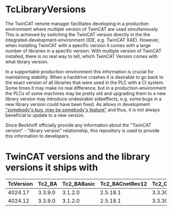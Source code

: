 # TcLibraryVersions

The TwinCAT remote manager facilitates developing in a production environment where multiple version of TwinCAT are used simultaniously. This is achieved by switching the TwinCAT version directly in the the integrated-development-environment (IDE, e.g. TwinCAT XAE).
However, when installing TwinCAT with a specific version it comes with a large number of libraries in a specific version. With multiple version of TwinCAT installed, there is no real way to tell, which TwinCAT Version comes with what library version.

In a supportable production-environment this information is crucial for maintaining stability. When a harddrive crashes it is desirable to go back to the exact version of all libraries that were used in the PLC with a CI system. Some times it may make no real difference, but in a production-environment the PLCs of some machines may be pretty old and upgrading them to a new library version may introduce undesirable sideeffects, e.g. some bugs in a new library version could have been fixed. As allows in development ["somebody's bug, may be somebody's feature"](https://xkcd.com/1172/) and thus, it is not always beneficial to update to a new version.

Since Beckhoff officially provide any information about the "TwinCAT version" - "library version" relationship, this repository is used to provide this information to developers.

# TwinCAT versions and the library versions it ships with

|TcVersion|Tc2_BA|Tc2_BABasic|Tc2_BACnetRev12|Tc2_CncBase|Tc2_CncHli|Tc2_CncPlcopenP1|Tc2_CncPlcopenP4|Tc2_ControllerToolbox|Tc2_Coupler|Tc2_DALI|Tc2_Database|Tc2_DataExchange|Tc2_DMX|Tc2_Drive|Tc2_EIB|Tc2_EnOcean|Tc2_EtherCAT|Tc2_EthernetIP|Tc2_FTP|Tc2_GENIbus|Tc2_HVAC|Tc2_IoFunctions|Tc2_KL85xx|Tc2_LON|Tc2_Math|Tc2_MBus|Tc2_MC2|Tc2_MC2_Camming|Tc2_MC2_Drive|Tc2_MC2_FlyingSaw|Tc2_MC2_XFC|Tc2_MDP|Tc2_ModbusRTU|Tc2_ModbusSrv|Tc2_MPBus|Tc2_NC|Tc2_NcDrive|Tc2_NcFifoAxes|Tc2_NCI|Tc2_NciXFC|Tc2_PlcInterpolation|Tc2_ProfinetDiag|Tc2_RFID|Tc2_S5S7Com|Tc2_SerialCom|Tc2_SMI|Tc2_SMS|Tc2_Smtp|Tc2_SPA|Tc2_Standard|Tc2_SUPS|Tc2_System|Tc2_SystemC69xx|Tc2_SystemCX|Tc2_TcpIp|Tc2_TempController|Tc2_Utilities|Tc2_XmlDataSrv|Tc3_BA|Tc3_BA2_Common|Tc3_BACnetRev14|Tc3_BA_Common|Tc3_DALI|Tc3_Database|Tc3_DriveMotionControl|Tc3_DynamicMemory|Tc3_EtherCATExtSync|Tc3_EventLogger|Tc3_Interfaces|Tc3_IotBase|Tc3_IotCommunicator|Tc3_IotFunctions|Tc3_IPCDiag|Tc3_JsonXml|Tc3_LS|Tc3_MC2_AdvancedHoming|Tc3_MC2_AdvancedHoming_XFC|Tc3_Module|Tc3_mxAutomation|Tc3_mxAutomationV3_0|Tc3_mxAutomationV3_1|Tc3_PackML|Tc3_PackML_V2|Tc3_PLCopen_OpcUa|Tc3_RealtimeMonitoring|Tc3_uniValPlc|Tc3_uniValPlc_v4|Tc3_uniValPlc_v4_3|Tc3_uniValPlc_v4_4|
|---|---|---|---|---|---|---|---|---|---|---|---|---|---|---|---|---|---|---|---|---|---|---|---|---|---|---|---|---|---|---|---|---|---|---|---|---|---|---|---|---|---|---|---|---|---|---|---|---|---|---|---|---|---|---|---|---|---|---|---|---|---|---|---|---|---|---|---|---|---|---|---|---|---|---|---|---|---|---|---|---|---|---|---|---|---|---|---|---|---|
|4024.17|3.3.9.0|3.1.2.0|2.5.18.1|3.3.3031.10|3.3.3031.42|3.3.3031.11|3.3.3031.10|3.4.3.0|3.3.1.0|3.6.18.0|3.3.20.2|3.3.5.0|3.5.5.0|3.3.5.0|3.3.10.0|3.4.7.0|3.3.15.0|1.0.3.0|3.3.5.2|3.3.1.0|3.3.8.0|3.3.13.0|3.4.6.0|3.3.4.0|3.3.1.0|3.4.8.0|3.3.45.0|3.3.15.0|3.3.23.0|3.3.3.0|3.3.18.0|3.3.8.0|3.4.2.0|3.3.2.0|3.4.12.0|3.3.1.0|3.3.3.0|3.3.2.0|3.3.12.0|3.3.6.0|3.3.16.0|1.2.3.0|3.3.7.0|3.3.1.0|3.3.7.0|3.3.8.0|3.3.1.0|3.3.2.0|3.3.2.0|3.3.3.0|3.3.8.0|3.4.24.0|3.3.1.0|3.3.6.0|3.3.6.0|3.3.4.0|3.3.42.0|3.3.1.0|1.1.5.0|2.1.9.0|4.1.9.0|2.1.4.0|3.6.2.0|3.4.0.15|3.0.3.0|1.0.2.0|3.3.1.0|3.1.28.0|3.4.3.0|3.1.18.0|1.1.10.0|3.3.1.0|1.0.8.0|3.3.14.0|1.1.6.0|3.0.13.0|3.0.6.0|3.3.21.0|2.1.3.3|3.0.4.0|3.1.0.0|3.2.0.1|1.0.0.24|3.3.3.0|3.3.15.0|3.2.9.0|1.0.2.0|3.1.0.4|4.1.1.5|
|4024.12|3.3.9.0|3.1.2.0|2.5.18.1|3.3.3031.10|3.3.3031.41|3.3.3031.11|3.3.3031.10|3.4.3.0|3.3.1.0|3.6.18.0|3.3.20.2|3.3.5.0|3.5.5.0|3.3.5.0|3.3.10.0|3.4.6.0|3.3.15.0|1.0.2.0|3.3.5.2|3.3.1.0|3.3.8.0|3.3.13.0|3.4.6.0|3.3.4.0|3.3.1.0|3.4.8.0|3.3.42.0|3.3.11.0|3.3.22.0|3.3.1.0|3.3.17.0|3.3.7.0|3.4.2.0|3.3.2.0|3.4.12.0|3.3.1.0|3.3.3.0|3.3.2.0|3.3.12.0|3.3.5.0|3.3.16.0|1.2.3.0|3.3.7.0|3.3.1.0|3.3.7.0|3.3.8.0|3.3.1.0|3.3.2.0|3.3.2.0|3.3.3.0|3.3.8.0|3.4.24.0|3.3.1.0|3.3.6.0|3.3.6.0|3.3.4.0|3.3.41.0|3.3.1.0|1.1.5.0|2.1.3.23|4.0.22.12|2.1.4.0|3.5.0.0|3.4.0.15|3.0.3.0|1.0.2.0|3.3.1.0|3.1.24.0|3.4.3.0|3.1.18.0|1.0.7.0|3.3.1.0|1.0.5.0|3.3.14.0|1.1.5.0|3.0.13.0|3.0.4.0|3.3.21.0|2.1.3.3|3.0.4.0|3.1.0.0|--|--|3.3.3.0|3.3.14.0|3.2.9.0|1.0.2.0|3.1.0.2|4.1.1.3|

